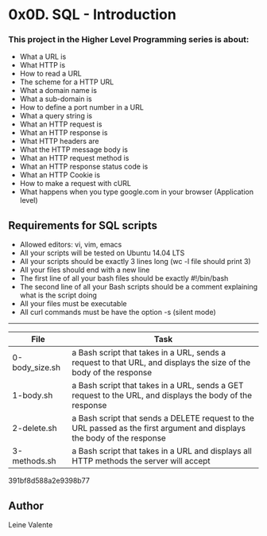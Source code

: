 # 0x0D. SQL - Introduction

### This project in the Higher Level Programming series is about:

 * What a URL is
 * What HTTP is
 * How to read a URL
 * The scheme for a HTTP URL
 * What a domain name is
 * What a sub-domain is
 * How to define a port number in a URL
 * What a query string is
 * What an HTTP request is
 * What an HTTP response is
 * What HTTP headers are
 * What the HTTP message body is
 * What an HTTP request method is
 * What an HTTP response status code is
 * What an HTTP Cookie is
 * How to make a request with cURL
 * What happens when you type google.com in your browser (Application level)

## Requirements for SQL scripts

 * Allowed editors: vi, vim, emacs
 * All your scripts will be tested on Ubuntu 14.04 LTS
 * All your scripts should be exactly 3 lines long (wc -l file should print 3)
 * All your files should end with a new line
 * The first line of all your bash files should be exactly #!/bin/bash
 * The second line of all your Bash scripts should be a comment explaining what is the script doing
 * All your files must be executable
 * All curl commands must be have the option -s (silent mode)

---
File|Task
---|---
0-body_size.sh | a Bash script that takes in a URL, sends a request to that URL, and displays the size of the body of the response
1-body.sh | a Bash script that takes in a URL, sends a GET request to the URL, and displays the body of the response
2-delete.sh | a Bash script that sends a DELETE request to the URL passed as the first argument and displays the body of the response
3-methods.sh | a Bash script that takes in a URL and displays all HTTP methods the server will accept


391bf8d588a2e9398b77

## Author
Leine Valente

